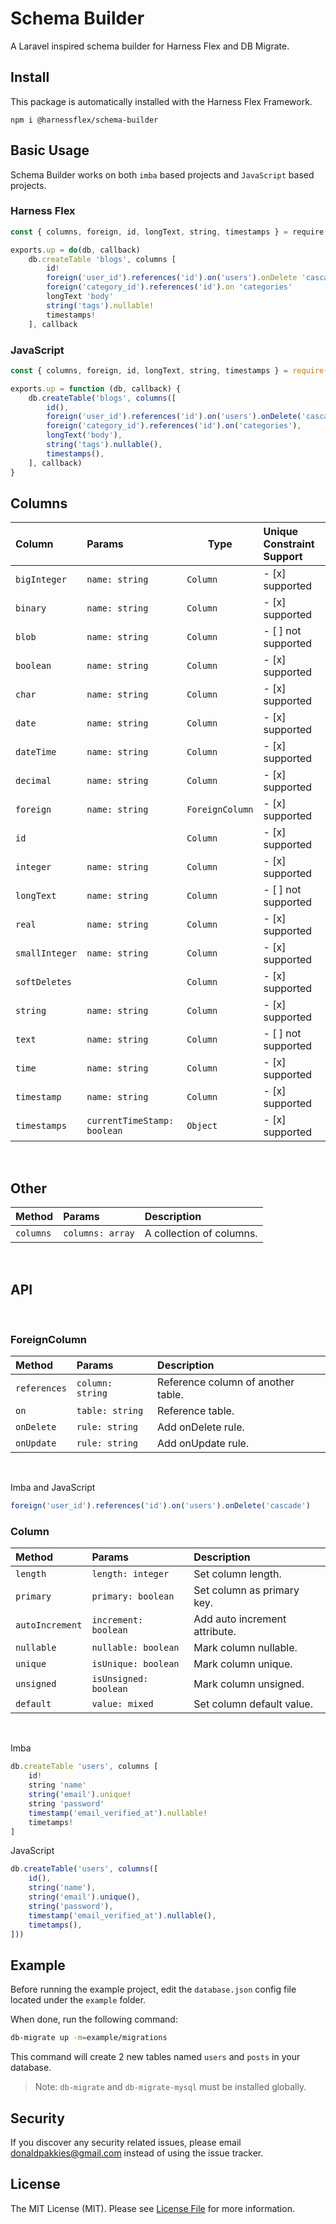 # Schema Builder

A Laravel inspired schema builder for Harness Flex and DB Migrate.

Install
-------

This package is automatically installed with the Harness Flex Framework.

```
npm i @harnessflex/schema-builder
```

Basic Usage
-----------

Schema Builder works on both `imba` based projects and `JavaScript` based projects.

### Harness Flex


```js
const { columns, foreign, id, longText, string, timestamps } = require '@harnessflex/schema-builder'

exports.up = do(db, callback)
	db.createTable 'blogs', columns [
		id!
		foreign('user_id').references('id').on('users').onDelete 'cascade'
		foreign('category_id').references('id').on 'categories'
		longText 'body'
		string('tags').nullable!
		timestamps!
	], callback
```

### JavaScript

```js
const { columns, foreign, id, longText, string, timestamps } = require('@harnessflex/schema-builder')

exports.up = function (db, callback) {
	db.createTable('blogs', columns([
		id(),
		foreign('user_id').references('id').on('users').onDelete('cascade'),
		foreign('category_id').references('id').on('categories'),
		longText('body'),
		string('tags').nullable(),
		timestamps(),
	], callback)
}
```

Columns
-------

Column         | Params                      | Type            | Unique Constraint Support
:--------------|:----------------------------|-----------------|:--------------------
`bigInteger`   | `name: string`              | `Column`        | - [x] supported
`binary`       | `name: string`              | `Column`        | - [x] supported
`blob`         | `name: string`              | `Column`        | - [ ] not supported
`boolean`      | `name: string`              | `Column`        | - [x] supported
`char`         | `name: string`              | `Column`        | - [x] supported
`date`         | `name: string`              | `Column`        | - [x] supported
`dateTime`     | `name: string`              | `Column`        | - [x] supported
`decimal`      | `name: string`              | `Column`        | - [x] supported
`foreign`      | `name: string`              | `ForeignColumn` | - [x] supported
`id`           |                             | `Column`        | - [x] supported
`integer`      | `name: string`              | `Column`        | - [x] supported
`longText`     | `name: string`              | `Column`        | - [ ] not supported
`real`         | `name: string`              | `Column`        | - [x] supported
`smallInteger` | `name: string`              | `Column`        | - [x] supported
`softDeletes`  |                             | `Column`        | - [x] supported
`string`       | `name: string`              | `Column`        | - [x] supported
`text`         | `name: string`              | `Column`        | - [ ] not supported
`time`         | `name: string`              | `Column`        | - [x] supported
`timestamp`    | `name: string`              | `Column`        | - [x] supported
`timestamps`   | `currentTimeStamp: boolean` | `Object`        | - [x] supported

<br/>

Other
-----
Method    | Params           | Description
:---------|:-----------------|:-----------------------------
`columns` | `columns: array` | A collection of columns.

<br/>

API
---

<br/>

### ForeignColumn

 Method      | Params           | Description
:------------|:-----------------|:----------------------------------
`references` | `column: string` | Reference column of another table.
`on`         | `table: string`  | Reference table.
`onDelete`   | `rule: string`   | Add onDelete rule.
`onUpdate`   | `rule: string`   | Add onUpdate rule.

<br/>

Imba and JavaScript

```js
foreign('user_id').references('id').on('users').onDelete('cascade')
```

### Column

 Method         | Params                | Description
:---------------|:----------------------|:-----------------------------
`length`        | `length: integer`     | Set column length.
`primary`       | `primary: boolean`    | Set column as primary key.
`autoIncrement` | `increment: boolean`  | Add auto increment attribute.
`nullable`      | `nullable: boolean`   | Mark column nullable.
`unique`        | `isUnique: boolean`   | Mark column unique.
`unsigned`      | `isUnsigned: boolean` | Mark column unsigned.
`default`       | `value: mixed`        | Set column default value.

<br/>

Imba 

```js
db.createTable 'users', columns [
	id!
	string 'name'
	string('email').unique!
	string 'password'
	timestamp('email_verified_at').nullable!
	timetamps!
]
```

JavaScript

```js
db.createTable('users', columns([
	id(),
	string('name'),
	string('email').unique(),
	string('password'),
	timestamp('email_verified_at').nullable(),
	timetamps(),
]))
```

Example
-------

Before running the example project, edit the `database.json` config file located under the `example` folder.

When done, run the following command:

```bash
db-migrate up -m=example/migrations
```

This command will create 2 new tables named `users` and `posts` in your database.


> Note: `db-migrate` and `db-migrate-mysql` must be installed globally.

Security
-------

If you discover any security related issues, please email donaldpakkies@gmail.com instead of using the issue tracker.

License
-------

The MIT License (MIT). Please see [License File](LICENSE) for more information.
